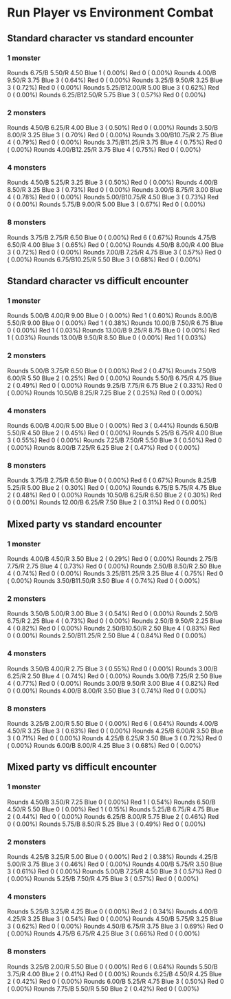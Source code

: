 # Run Player vs Environment Combat

## Standard character vs standard encounter

### 1 monster
Rounds  6.75/B 5.50/R 4.50 Blue 1 ( 0.00%) Red 0 ( 0.00%)
Rounds  4.00/B 9.50/R 3.75 Blue 3 ( 0.64%) Red 0 ( 0.00%)
Rounds  3.25/B 9.50/R 3.25 Blue 3 ( 0.72%) Red 0 ( 0.00%)
Rounds  5.25/B12.00/R 5.00 Blue 3 ( 0.62%) Red 0 ( 0.00%)
Rounds  6.25/B12.50/R 5.75 Blue 3 ( 0.57%) Red 0 ( 0.00%)

### 2 monsters
Rounds  4.50/B 6.25/R 4.00 Blue 3 ( 0.50%) Red 0 ( 0.00%)
Rounds  3.50/B 8.00/R 3.25 Blue 3 ( 0.70%) Red 0 ( 0.00%)
Rounds  3.00/B10.75/R 2.75 Blue 4 ( 0.79%) Red 0 ( 0.00%)
Rounds  3.75/B11.25/R 3.75 Blue 4 ( 0.75%) Red 0 ( 0.00%)
Rounds  4.00/B12.25/R 3.75 Blue 4 ( 0.75%) Red 0 ( 0.00%)

### 4 monsters
Rounds  4.50/B 5.25/R 3.25 Blue 3 ( 0.50%) Red 0 ( 0.00%)
Rounds  4.00/B 8.50/R 3.25 Blue 3 ( 0.73%) Red 0 ( 0.00%)
Rounds  3.00/B 8.75/R 3.00 Blue 4 ( 0.78%) Red 0 ( 0.00%)
Rounds  5.00/B10.75/R 4.50 Blue 3 ( 0.73%) Red 0 ( 0.00%)
Rounds  5.75/B 9.00/R 5.00 Blue 3 ( 0.67%) Red 0 ( 0.00%)

### 8 monsters
Rounds  3.75/B 2.75/R 6.50 Blue 0 ( 0.00%) Red 6 ( 0.67%)
Rounds  4.75/B 6.50/R 4.00 Blue 3 ( 0.65%) Red 0 ( 0.00%)
Rounds  4.50/B 8.00/R 4.00 Blue 3 ( 0.72%) Red 0 ( 0.00%)
Rounds  7.00/B 7.25/R 4.75 Blue 3 ( 0.57%) Red 0 ( 0.00%)
Rounds  6.75/B10.25/R 5.50 Blue 3 ( 0.68%) Red 0 ( 0.00%)
            

## Standard character vs difficult encounter

### 1 monster
Rounds  5.00/B 4.00/R 9.00 Blue 0 ( 0.00%) Red 1 ( 0.60%)
Rounds  8.00/B 5.50/R 9.00 Blue 0 ( 0.00%) Red 1 ( 0.38%)
Rounds 10.00/B 7.50/R 6.75 Blue 0 ( 0.00%) Red 1 ( 0.03%)
Rounds 13.00/B 9.25/R 8.75 Blue 0 ( 0.00%) Red 1 ( 0.03%)
Rounds 13.00/B 9.50/R 8.50 Blue 0 ( 0.00%) Red 1 ( 0.03%)

### 2 monsters
Rounds  5.00/B 3.75/R 6.50 Blue 0 ( 0.00%) Red 2 ( 0.47%)
Rounds  7.50/B 6.00/R 5.50 Blue 2 ( 0.25%) Red 0 ( 0.00%)
Rounds  5.50/B 6.75/R 4.75 Blue 2 ( 0.49%) Red 0 ( 0.00%)
Rounds  9.25/B 7.75/R 6.75 Blue 2 ( 0.33%) Red 0 ( 0.00%)
Rounds 10.50/B 8.25/R 7.25 Blue 2 ( 0.25%) Red 0 ( 0.00%)

### 4 monsters
Rounds  6.00/B 4.00/R 5.00 Blue 0 ( 0.00%) Red 3 ( 0.44%)
Rounds  6.50/B 5.50/R 4.50 Blue 2 ( 0.45%) Red 0 ( 0.00%)
Rounds  5.25/B 6.75/R 4.00 Blue 3 ( 0.55%) Red 0 ( 0.00%)
Rounds  7.25/B 7.50/R 5.50 Blue 3 ( 0.50%) Red 0 ( 0.00%)
Rounds  8.00/B 7.25/R 6.25 Blue 2 ( 0.47%) Red 0 ( 0.00%)

### 8 monsters
Rounds  3.75/B 2.75/R 6.50 Blue 0 ( 0.00%) Red 6 ( 0.67%)
Rounds  8.25/B 5.25/R 5.00 Blue 2 ( 0.30%) Red 0 ( 0.00%)
Rounds  6.75/B 5.75/R 4.75 Blue 2 ( 0.48%) Red 0 ( 0.00%)
Rounds 10.50/B 6.25/R 6.50 Blue 2 ( 0.30%) Red 0 ( 0.00%)
Rounds 12.00/B 6.25/R 7.50 Blue 2 ( 0.31%) Red 0 ( 0.00%)
            

## Mixed party vs standard encounter

### 1 monster
Rounds  4.00/B 4.50/R 3.50 Blue 2 ( 0.29%) Red 0 ( 0.00%)
Rounds  2.75/B 7.75/R 2.75 Blue 4 ( 0.73%) Red 0 ( 0.00%)
Rounds  2.50/B 8.50/R 2.50 Blue 4 ( 0.74%) Red 0 ( 0.00%)
Rounds  3.25/B11.25/R 3.25 Blue 4 ( 0.75%) Red 0 ( 0.00%)
Rounds  3.50/B11.50/R 3.50 Blue 4 ( 0.74%) Red 0 ( 0.00%)

### 2 monsters
Rounds  3.50/B 5.00/R 3.00 Blue 3 ( 0.54%) Red 0 ( 0.00%)
Rounds  2.50/B 6.75/R 2.25 Blue 4 ( 0.73%) Red 0 ( 0.00%)
Rounds  2.50/B 9.50/R 2.25 Blue 4 ( 0.82%) Red 0 ( 0.00%)
Rounds  2.50/B10.50/R 2.50 Blue 4 ( 0.83%) Red 0 ( 0.00%)
Rounds  2.50/B11.25/R 2.50 Blue 4 ( 0.84%) Red 0 ( 0.00%)

### 4 monsters
Rounds  3.50/B 4.00/R 2.75 Blue 3 ( 0.55%) Red 0 ( 0.00%)
Rounds  3.00/B 6.25/R 2.50 Blue 4 ( 0.74%) Red 0 ( 0.00%)
Rounds  3.00/B 7.25/R 2.50 Blue 4 ( 0.77%) Red 0 ( 0.00%)
Rounds  3.00/B 9.50/R 3.00 Blue 4 ( 0.82%) Red 0 ( 0.00%)
Rounds  4.00/B 8.00/R 3.50 Blue 3 ( 0.74%) Red 0 ( 0.00%)

### 8 monsters
Rounds  3.25/B 2.00/R 5.50 Blue 0 ( 0.00%) Red 6 ( 0.64%)
Rounds  4.00/B 4.50/R 3.25 Blue 3 ( 0.63%) Red 0 ( 0.00%)
Rounds  4.25/B 6.00/R 3.50 Blue 3 ( 0.71%) Red 0 ( 0.00%)
Rounds  4.25/B 6.25/R 3.50 Blue 3 ( 0.72%) Red 0 ( 0.00%)
Rounds  6.00/B 8.00/R 4.25 Blue 3 ( 0.68%) Red 0 ( 0.00%)
            

## Mixed party vs difficult encounter

### 1 monster
Rounds  4.50/B 3.50/R 7.25 Blue 0 ( 0.00%) Red 1 ( 0.54%)
Rounds  6.50/B 4.50/R 5.50 Blue 0 ( 0.00%) Red 1 ( 0.15%)
Rounds  5.25/B 6.75/R 4.75 Blue 2 ( 0.44%) Red 0 ( 0.00%)
Rounds  6.25/B 8.00/R 5.75 Blue 2 ( 0.46%) Red 0 ( 0.00%)
Rounds  5.75/B 8.50/R 5.25 Blue 3 ( 0.49%) Red 0 ( 0.00%)

### 2 monsters
Rounds  4.25/B 3.25/R 5.00 Blue 0 ( 0.00%) Red 2 ( 0.38%)
Rounds  4.25/B 5.00/R 3.75 Blue 3 ( 0.46%) Red 0 ( 0.00%)
Rounds  4.00/B 5.75/R 3.50 Blue 3 ( 0.61%) Red 0 ( 0.00%)
Rounds  5.00/B 7.25/R 4.50 Blue 3 ( 0.57%) Red 0 ( 0.00%)
Rounds  5.25/B 7.50/R 4.75 Blue 3 ( 0.57%) Red 0 ( 0.00%)

### 4 monsters
Rounds  5.25/B 3.25/R 4.25 Blue 0 ( 0.00%) Red 2 ( 0.34%)
Rounds  4.00/B 4.25/R 3.25 Blue 3 ( 0.54%) Red 0 ( 0.00%)
Rounds  4.50/B 5.75/R 3.25 Blue 3 ( 0.62%) Red 0 ( 0.00%)
Rounds  4.50/B 6.75/R 3.75 Blue 3 ( 0.69%) Red 0 ( 0.00%)
Rounds  4.75/B 6.75/R 4.25 Blue 3 ( 0.66%) Red 0 ( 0.00%)

### 8 monsters
Rounds  3.25/B 2.00/R 5.50 Blue 0 ( 0.00%) Red 6 ( 0.64%)
Rounds  5.50/B 3.75/R 4.00 Blue 2 ( 0.41%) Red 0 ( 0.00%)
Rounds  6.25/B 4.50/R 4.25 Blue 2 ( 0.42%) Red 0 ( 0.00%)
Rounds  6.00/B 5.25/R 4.75 Blue 3 ( 0.50%) Red 0 ( 0.00%)
Rounds  7.75/B 5.50/R 5.50 Blue 2 ( 0.42%) Red 0 ( 0.00%)
